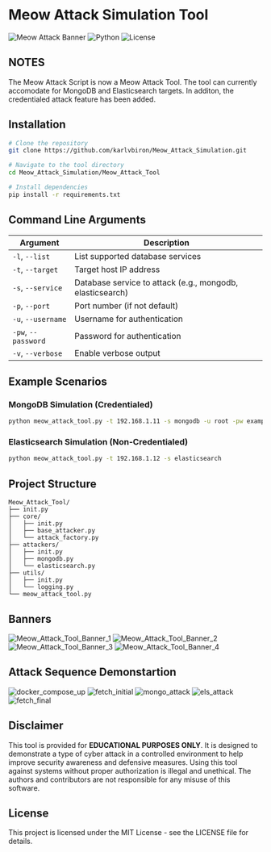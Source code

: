 # Meow Attack Simulation Tool

![Meow Attack Banner](https://img.shields.io/badge/Security-Meow%20Attack%20Simulation-red)
![Python](https://img.shields.io/badge/Python-3.6%2B-blue)
![License](https://img.shields.io/badge/License-MIT-green)

## NOTES

The Meow Attack Script is now a Meow Attack Tool. The tool can currently accomodate for MongoDB and Elasticsearch targets. In additon, the credentialed attack feature has been added.

## Installation

```bash
# Clone the repository
git clone https://github.com/karlvbiron/Meow_Attack_Simulation.git

# Navigate to the tool directory
cd Meow_Attack_Simulation/Meow_Attack_Tool

# Install dependencies
pip install -r requirements.txt
```

## Command Line Arguments

| Argument | Description |
|----------|-------------|
| `-l`, `--list` | List supported database services |
| `-t`, `--target` | Target host IP address |
| `-s`, `--service` | Database service to attack (e.g., mongodb, elasticsearch) |
| `-p`, `--port` | Port number (if not default) |
| `-u`, `--username` | Username for authentication |
| `-pw`, `--password` | Password for authentication |
| `-v`, `--verbose` | Enable verbose output |

## Example Scenarios

### MongoDB Simulation (Credentialed)

```bash
python meow_attack_tool.py -t 192.168.1.11 -s mongodb -u root -pw example
```

### Elasticsearch Simulation (Non-Credentialed)

```bash
python meow_attack_tool.py -t 192.168.1.12 -s elasticsearch
```

## Project Structure

```
Meow_Attack_Tool/
├── init.py
├── core/
│   ├── init.py
│   ├── base_attacker.py
│   └── attack_factory.py
├── attackers/
│   ├── init.py
│   ├── mongodb.py
│   └── elasticsearch.py
├── utils/
│   ├── init.py
│   └── logging.py
└── meow_attack_tool.py
```

## Banners 

![Meow_Attack_Tool_Banner_1](assets/Meow_Attack_Tool_Banner_1.png) 
![Meow_Attack_Tool_Banner_2](assets/Meow_Attack_Tool_Banner_2.png) \
![Meow_Attack_Tool_Banner_3](assets/Meow_Attack_Tool_Banner_3.png)
![Meow_Attack_Tool_Banner_4](assets/Meow_Attack_Tool_Banner_4.png)

## Attack Sequence Demonstartion

![docker_compose_up](assets/docker_compose_up.png)
![fetch_initial](assets/fetch_initial.png)
![mongo_attack](assets/mongo_attack.png)
![els_attack](assets/els_attack.png)
![fetch_final](assets/fetch_final.png)

## Disclaimer

This tool is provided for **EDUCATIONAL PURPOSES ONLY**. It is designed to demonstrate a type of cyber attack in a controlled environment to help improve security awareness and defensive measures. Using this tool against systems without proper authorization is illegal and unethical. The authors and contributors are not responsible for any misuse of this software.

## License

This project is licensed under the MIT License - see the LICENSE file for details.
